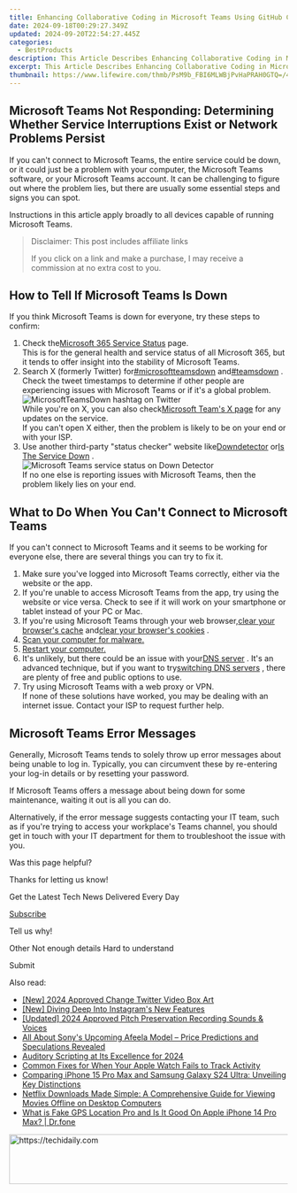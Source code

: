 ```yaml
---
title: Enhancing Collaborative Coding in Microsoft Teams Using GitHub Copilot Techniques
date: 2024-09-18T00:29:27.349Z
updated: 2024-09-20T22:54:27.445Z
categories:
  - BestProducts
description: This Article Describes Enhancing Collaborative Coding in Microsoft Teams Using GitHub Copilot Techniques
excerpt: This Article Describes Enhancing Collaborative Coding in Microsoft Teams Using GitHub Copilot Techniques
thumbnail: https://www.lifewire.com/thmb/PsM9b_FBI6MLWBjPvHaPRAH0GTQ=/400x300/filters:no_upscale():max_bytes(150000):strip_icc():format(webp)/MicrosoftTeamsonSmartphone-d39ccad0352b43f8ba048a7fd395190f.jpg
---
```


## Microsoft Teams Not Responding: Determining Whether Service Interruptions Exist or Network Problems Persist
 If you can't connect to Microsoft Teams, the entire service could be down, or it could just be a problem with your computer, the Microsoft Teams software, or your Microsoft Teams account. It can be challenging to figure out where the problem lies, but there are usually some essential steps and signs you can spot.

 Instructions in this article apply broadly to all devices capable of running Microsoft Teams.

>  Disclaimer: This post includes affiliate links
>
>  If you click on a link and make a purchase, I may receive a commission at no extra cost to you.
>

## How to Tell If Microsoft Teams Is Down

 If you think Microsoft Teams is down for everyone, try these steps to confirm:

1. Check the[Microsoft 365 Service Status](https://twitter.com/MSFT365Status) page.  
 This is for the general health and service status of all Microsoft 365, but it tends to offer insight into the stability of Microsoft Teams.
2. Search X (formerly Twitter) for[#microsoftteamsdown](https://twitter.com/hashtag/microsoftteamsdown) and[#teamsdown](https://twitter.com/hashtag/TeamsDown) . Check the tweet timestamps to determine if other people are experiencing issues with Microsoft Teams or if it's a global problem.  
![MicrosoftTeamsDown hashtag on Twitter](https://www.lifewire.com/thmb/_UxDi-CGP-cUbmhFgoAP4AgFGe4=/1500x0/filters:no_upscale():max_bytes(150000):strip_icc():format(webp)/is-microsoft-teams-down-or-is-it-you-51050511-505bb881bf924c189064924855fbb7c8.jpg)  
 While you're on X, you can also check[Microsoft Team's X page](https://twitter.com/MicrosoftTeams) for any updates on the service.  
 If you can't open X either, then the problem is likely to be on your end or with your ISP.
3. Use another third-party "status checker" website like[Downdetector](https://downdetector.com/status/teams/) or[Is The Service Down](https://istheservicedown.com/problems/microsoft-teams) .  
![Microsoft Teams service status on Down Detector](https://www.lifewire.com/thmb/8PpnwSJBHgwKPGng__hrZM0m4jE=/1500x0/filters:no_upscale():max_bytes(150000):strip_icc():format(webp)/is-microsoft-teams-down-or-is-it-you-51050512-ee25bd1e25bc4991b9aef28aca7a0ff8.jpg)  
 If no one else is reporting issues with Microsoft Teams, then the problem likely lies on your end.

## What to Do When You Can't Connect to Microsoft Teams

 If you can't connect to Microsoft Teams and it seems to be working for everyone else, there are several things you can try to fix it.

1. Make sure you've logged into Microsoft Teams correctly, either via the website or the app.
2. If you're unable to access Microsoft Teams from the app, try using the website or vice versa. Check to see if it will work on your smartphone or tablet instead of your PC or Mac.
3. If you're using Microsoft Teams through your web browser,[clear your browser's cache](https://www.lifewire.com/how-to-clear-cache-2617980) and[clear your browser's cookies](https://www.lifewire.com/how-to-delete-cookies-2617981) .
4. [Scan your computer for malware.](https://www.lifewire.com/properly-scan-your-computer-for-viruses-and-other-malware-2624526)
5. [Restart your computer.](https://www.lifewire.com/how-to-reboot-a-computer-2624568)
6. It's unlikely, but there could be an issue with your[DNS server](https://www.lifewire.com/what-is-a-dns-server-2625854) . It's an advanced technique, but if you want to try[switching DNS servers](https://www.lifewire.com/how-to-change-dns-server-settings-2617979) , there are plenty of free and public options to use.
7. Try using Microsoft Teams with a web proxy or VPN.  
 If none of these solutions have worked, you may be dealing with an internet issue. Contact your ISP to request further help.

## Microsoft Teams Error Messages

 Generally, Microsoft Teams tends to solely throw up error messages about being unable to log in. Typically, you can circumvent these by re-entering your log-in details or by resetting your password.

 If Microsoft Teams offers a message about being down for some maintenance, waiting it out is all you can do.

 Alternatively, if the error message suggests contacting your IT team, such as if you're trying to access your workplace's Teams channel, you should get in touch with your IT department for them to troubleshoot the issue with you.

Was this page helpful?

Thanks for letting us know!

 Get the Latest Tech News Delivered Every Day

[Subscribe](https://www.lifewire.com/#)

Tell us why!

 Other  Not enough details  Hard to understand

 Submit

<ins class="adsbygoogle"
     style="display:block"
     data-ad-format="autorelaxed"
     data-ad-client="ca-pub-7571918770474297"
     data-ad-slot="1223367746"></ins>

<ins class="adsbygoogle"
     style="display:block"
     data-ad-client="ca-pub-7571918770474297"
     data-ad-slot="8358498916"
     data-ad-format="auto"
     data-full-width-responsive="true"></ins>

<span class="atpl-alsoreadstyle">Also read:</span>
<div><ul>
<li><a href="https://twitter-videos.techidaily.com/new-2024-approved-change-twitter-video-box-art/"><u>[New] 2024 Approved Change Twitter Video Box Art</u></a></li>
<li><a href="https://instagram-video-files.techidaily.com/new-diving-deep-into-instagrams-new-features/"><u>[New] Diving Deep Into Instagram's New Features</u></a></li>
<li><a href="https://visual-screen-recording.techidaily.com/updated-2024-approved-pitch-preservation-recording-sounds-and-voices/"><u>[Updated] 2024 Approved Pitch Preservation Recording Sounds & Voices</u></a></li>
<li><a href="https://tech-renaissance.techidaily.com/all-about-sonys-upcoming-afeela-model-price-predictions-and-speculations-revealed/"><u>All About Sony's Upcoming Afeela Model – Price Predictions and Speculations Revealed</u></a></li>
<li><a href="https://extra-lessons.techidaily.com/auditory-scripting-at-its-excellence-for-2024/"><u>Auditory Scripting at Its Excellence for 2024</u></a></li>
<li><a href="https://tech-renaissance.techidaily.com/common-fixes-for-when-your-apple-watch-fails-to-track-activity/"><u>Common Fixes for When Your Apple Watch Fails to Track Activity</u></a></li>
<li><a href="https://tech-renaissance.techidaily.com/comparing-iphone-15-pro-max-and-samsung-galaxy-s24-ultra-unveiling-key-distinctions/"><u>Comparing iPhone 15 Pro Max and Samsung Galaxy S24 Ultra: Unveiling Key Distinctions</u></a></li>
<li><a href="https://tech-renaissance.techidaily.com/netflix-downloads-made-simple-a-comprehensive-guide-for-viewing-movies-offline-on-desktop-computers/"><u>Netflix Downloads Made Simple: A Comprehensive Guide for Viewing Movies Offline on Desktop Computers</u></a></li>
<li><a href="https://fake-location.techidaily.com/what-is-fake-gps-location-pro-and-is-it-good-on-apple-iphone-14-pro-max-drfone-by-drfone-virtual-ios/"><u>What is Fake GPS Location Pro and Is It Good On Apple iPhone 14 Pro Max? | Dr.fone</u></a></li>
</ul></div>

<!-- affiliate ads begin -->
<a href="https://appsumo.8odi.net/c/5597632/2111965/7443" target="_top" id="2111965">
  <img src="//a.impactradius-go.com/display-ad/7443-2111965" border="0" alt="https://techidaily.com" width="728" height="90"/>
</a>
<img height="0" width="0" src="https://appsumo.8odi.net/i/5597632/2111965/7443" style="position:absolute;visibility:hidden;" border="0" />
<!-- affiliate ads end -->

